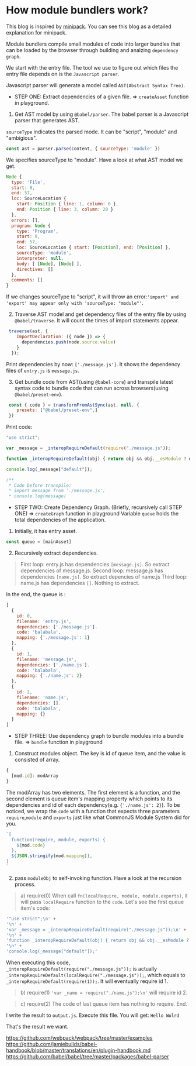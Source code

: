 # How module bundlers work?
This blog is inspired by [minipack](https://github.com/ronami/minipack). You can see this blog as a detailed explanation for minipack.

Module bundlers compile small modules of code into larger bundles that can be loaded by the browser through building and analzing `dependency graph`.

We start with the entry file. The tool we use to figure out which files the entry file depends on is the `Javascript parser`.

Javascript parser will generate a model called `AST(Abstract Syntax Tree)`.

* STEP ONE: Extract dependencies of a given file. => `createAsset` function in playground.
1) Get AST model by using `@babel/parser`.
The babel parser is a Javascript parser that generates AST.

`sourceType` indicates the parsed mode. It can be "script", "module" and "ambigious".
```javascript
const ast = parser.parse(content, { sourceType: 'module' })
```
We specifies sourceType to "module". Have a look at what AST model we get.
```javascript
Node {
  type: 'File',
  start: 0,
  end: 57,
  loc: SourceLocation {
    start: Position { line: 1, column: 0 },
    end: Position { line: 3, column: 20 }
  },
  errors: [],
  program: Node {
    type: 'Program',
    start: 0,
    end: 57,
    loc: SourceLocation { start: [Position], end: [Position] },
    sourceType: 'module',
    interpreter: null,
    body: [ [Node], [Node] ],
    directives: []
  },
  comments: []
}
```
If we changes sourceType to "script", it will throw an error:`'import' and 'export' may appear only with 'sourceType: "module"'`.

2) Traverse AST model and get dependency files of the entry file by using `@babel/traverse`.
It will count the times of import statements appear.
```javascript
 traverse(ast, {
    ImportDeclaration: ({ node }) => {
      dependencies.push(node.source.value)
    }
  });
```
Print dependencies by now: `['./message.js']`. It shows the dependency files of `entry.js` is `message.js`.

3) Get bundle code from AST(using `@babel-core`) and transpile latest syntax code to bundle code that can run across browsers(using `@babel/preset-env`).
```javascript
 const { code } = transformFromAstSync(ast, null, {
    presets: ["@babel/preset-env",]
 })
```
Print code:
```javascript
"use strict";

var _message = _interopRequireDefault(require("./message.js"));

function _interopRequireDefault(obj) { return obj && obj.__esModule ? obj : { "default": obj }; }

console.log(_message["default"]);

/**
 * Code before transpile:
 * import message from './message.js';
 * console.log(message)
```

* STEP TWO: Create Dependency Graph. (Briefly, recursively call STEP ONE) => `createGraph` function in playground
Variable `queue` holds the total dependencies of the application.
1) Initially, it has entry asset.
```javascript
const queue = [mainAsset]
```

2) Recursively extract dependencies.
> First loop: entry.js has dependencies `[message.js]`. So extract dependencies of message.js.
> Second loop: message.js has dependencies `[name.js]`. So extract depencies of name.js
> Third loop: name.js has dependencies `[]`. Nothing to extract.

In the end, the queue is :
```javascript
[
  {
    id: 0,
    filename: 'entry.js',
    dependencies: ['./message.js'].
    code: 'balabala',
    mapping: {'./message.js': 1}
  },
  {
    id: 1,
    filename: 'message.js',
    dependencies: ['./name.js'].
    code: 'balabala',
    mapping: {'./name.js': 2}
  },
  {
    id: 2,
    filename: 'name.js',
    dependencies: [].
    code: 'balabala',
    mapping: {}
  }
]
```

* STEP THREE: Use dependency graph to bundle modules into a bundle file. => `bundle` function in playground
1) Construct modules object.
The key is id of queue item, and the value is consisted of array.
```javascript
{
  [mod.id]: modArray
}
```
The modArray has two elements. The first element is a function, and the second element is queue item's mapping property which points to its dependencies and id of each dependency(e.g. `{'./name.js': 2}`). To be noticed, we wrap the `code` with a function that expects three parameters `require`,`module` and `exports` just like what CommonJS Module System did for you.
```javascript
`[
  function(require, module, exports) {
    ${mod.code}
  },
  ${JSON.stringify(mod.mapping)},
]
`
```

2) pass `moduleObj` to self-invoking function.
Have a look at the recursion process.
> a) require(0)
When call `fn(localRequire, module, module.exports)`, it will pass `localRequire` function to the `code`. Let's see the first queue item's code:
```javascript
'"use strict";\n' +
'\n' +
'var _message = _interopRequireDefault(require("./message.js"));\n' +
'\n' +
'function _interopRequireDefault(obj) { return obj && obj.__esModule ? obj : { "default": obj }; }\n' +
'\n' +
'console.log(_message["default"]);'
```
When executing this code,` _interopRequireDefault(require("./message.js"));` is actually ` _interopRequireDefault(localRequire("./message.js"));`, which equals to ` _interopRequireDefault(require(1));`. It will eventually require id 1.

> b) require(1)
`'var _name = require("./name.js");\n'` will require id 2.

> c) require(2)
The code of last queue item has nothing to require. End.

I write the result to `output.js`. Execute this file. You will get:
`Hello Wolrd`

That's the result we want.


https://github.com/webpack/webpack/tree/master/examples
https://github.com/jamiebuilds/babel-handbook/blob/master/translations/en/plugin-handbook.md
https://github.com/babel/babel/tree/master/packages/babel-parser
